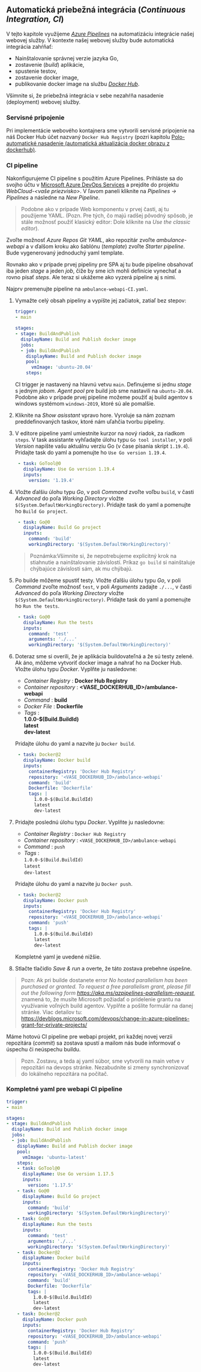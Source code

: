 ## Automatická priebežná integrácia (_Continuous Integration, CI_)

V tejto kapitole využijeme [_Azure Pipelines_](https://docs.microsoft.com/en-us/azure/devops/pipelines/get-started/what-is-azure-pipelines?view=azure-devops) na automatizáciu integrácie našej webovej služby. V kontexte našej webovej služby bude automatická integrácia zahŕňať:

* Nainštalovanie správnej verzie jazyka Go,
* zostavenie (_build_) aplikácie,
* spustenie testov,
* zostavenie docker image,
* publikovanie docker image na službu [_Docker Hub_](https://hub.docker.com/).

Všimnite si, že priebežná integrácia v sebe nezahŕňa nasadenie (deployment) webovej služby.

### Servisné pripojenie

Pri implementácie webového kontajnera sme vytvorili servisné pripojenie na náš Docker Hub účet nazvaný `Docker Hub Registry` (pozri kapitolu [Polo-automatické nasadenie (automatická aktualizácia docker obrazu z dockerhub)](/v2/01.Web-Components/dojo/005-docker-azure-update-from-dockerhub.md).

### CI pipeline

Nakonfigurujeme CI pipeline s použitím Azure Pipelines. Prihláste sa do svojho účtu v [Microsoft Azure DevOps Services](https://azure.microsoft.com/en-us/services/devops/) a prejdite do projektu _WebCloud-<vaše priezvisko>_. V ľavom paneli kliknite na _Pipelines -> Pipelines_ a následne na _New Pipeline_.

> Podobne ako v prípade Web komponentu v prvej časti, aj tu použijeme YAML. (Pozn. Pre tých, čo majú radšej pôvodný spôsob, je stále možnosť použiť klasický editor: Dole kliknite na _Use the classic editor_).

Zvoľte možnosť _Azure Repos Git YAML_, ako repozitár zvoľte _ambulance-webapi_ a v ďalšom kroku ako šablónu (_template_) zvoľte _Starter pipeline_. Bude vygenerovaný jednoduchý yaml template.

Rovnako ako v prípade prvej pipeliny pre SPA aj tu bude pipeline obsahovať iba jeden _stage_ a jeden _job_, čiže by sme ich mohli definície vynechať a rovno písať _steps_. Ale teraz si ukážeme ako vyzerá pipeline aj s nimi.

Najprv premenujte pipeline na `ambulance-webapi-CI.yaml`.

1. Vymažte celý obsah pipeliny a vypíšte jej začiatok, zatiaľ bez stepov:

    ```yaml
    trigger:
    - main

    stages:
    - stage: BuildAndPublish
      displayName: Build and Publish docker image
      jobs:  
      - job: BuildAndPublish
        displayName: Build and Publish docker image
        pool:
          vmImage: 'ubuntu-20.04'
        steps:
    ```

   CI trigger je nastavený na hlavnú vetvu `main`. Definujeme si jednu _stage_ s jedným _jobom_. _Agent pool_ pre build job sme nastavili na `ubuntu-20.04`. Podobne ako v prípade prvej pipeline možeme použiť aj build agentov s windows systémom `windows-2019`, ktoré sú ale pomalšie.

2. Kliknite na _Show asisstant_ vpravo hore. Vyroluje sa nám zoznam preddefinovaných taskov, ktoré nám uľahčia tvorbu pipeliny.

3. V editore pipeline yaml umiestnite kurzor na nový riadok, za riadkom `steps`. V task assistante vyhľadajte úlohu typu `Go tool installer`, v poli _Version_ napíšte vašu aktuálnu verziu Go (v čase písania skrípt `1.19.4`).  Pridajte task do yaml a pomenujte ho `Use Go version 1.19.4`.

   ```yaml
    - task: GoTool@0
      displayName: Use Go version 1.19.4
      inputs:
        version: '1.19.4'
   ```

4. Vložte ďalšiu úlohu typu _Go_, v poli _Command_ zvoľte voľbu `build`, v časti _Advanced_ do poľa _Working Directory_ vložte `$(System.DefaultWorkingDirectory)`. Pridajte task do yaml a pomenujte ho `Build Go project`.

   ```yaml
    - task: Go@0
      displayName: Build Go project
      inputs:
        command: 'build'
        workingDirectory: '$(System.DefaultWorkingDirectory)'
   ```

   > Poznámka:Všimnite si, že nepotrebujeme explicitný krok na stiahnutie a nainštalovanie závislostí. Príkaz `go build` si nainštaluje chýbajúce závislosti sám, ak mu chýbajú.

5. Po builde môžeme spustiť testy. Vložte ďalšiu úlohu typu _Go_, v poli _Command_ zvoľte možnosť `test`, v poli _Arguments_ zadajte `./...`, v časti _Advanced_ do poľa _Working Directory_ vložte `$(System.DefaultWorkingDirectory)`. Pridajte task do yaml a pomenujte ho `Run the tests`.

   ```yaml
    - task: Go@0
      displayName: Run the tests
      inputs:
        command: 'test'
        arguments: './...'
        workingDirectory: '$(System.DefaultWorkingDirectory)'
   ```

6. Doteraz sme si overili, že je aplikácia buildovateľná a že sú testy zelené. Ak áno, môžeme vytvoriť docker image a nahrať ho na Docker Hub. Vložte úlohu typu _Docker_. Vyplňte ju nasledovne:
   * _Container Registry_ : **Docker Hub Registry**
   * _Container repository_ : **<VASE_DOCKERHUB_ID>/ambulance-webapi**
   * _Command_ : **build**
   * _Docker File_ : **Dockerfile**
   * _Tags_ :  
          **1.0.0-$(Build.BuildId)**  
          **latest**  
          **dev-latest**
  
   Pridajte úlohu do yaml a nazvite ju `Docker build`.

   ```yaml
    - task: Docker@2
      displayName: Docker build
      inputs:
        containerRegistry: 'Docker Hub Registry'
        repository: '<VASE_DOCKERHUB_ID>/ambulance-webapi'
        command: 'build'
        Dockerfile: 'Dockerfile'
        tags: |
          1.0.0-$(Build.BuildId)
          latest
          dev-latest
   ```

7. Pridajte poslednú úlohu typu _Docker_. Vyplňte ju nasledovne:
   * _Container Registry_ : `Docker Hub Registry`
   * _Container repository_ : `<VASE_DOCKERHUB_ID>/ambulance-webapi`
   * _Command_ : `push`
   * _Tags_ :  
          `1.0.0-$(Build.BuildId)`  
          `latest`  
          `dev-latest`
  
   Pridajte úlohu do yaml a nazvite ju `Docker push`.

   ```yaml
    - task: Docker@2
      displayName: Docker push
      inputs:
        containerRegistry: 'Docker Hub Registry'
        repository: '<VASE_DOCKERHUB_ID>/ambulance-webapi'
        command: 'push'
        tags: |
          1.0.0-$(Build.BuildId)
          latest
          dev-latest
   ```

   Kompletné yaml je uvedené nižšie.

8. Stlačte tlačidlo _Save & run_ a overte, že táto zostava prebehne úspešne.

> Pozn: Ak pri builde dostanete error _No hosted parallelism has been purchased
> or granted. To request a free parallelism grant, please fill out the
> following form https://aka.ms/azpipelines-parallelism-request_, znamená to, že
> musíte Microsoft požiadať o pridelenie grantu na využívanie voľných build
> agentov. Vyplňte a pošlite formulár na danej stránke. Viac detailov tu:
> https://devblogs.microsoft.com/devops/change-in-azure-pipelines-grant-for-private-projects/

Máme hotovú CI pipeline pre webapi projekt, pri každej novej verzii repozitára (_commit_) sa zostava spustí a mailom nás bude informovať o úspechu či neúspechu buildu.

> Pozn. Zostavu, a teda aj yaml súbor, sme vytvorili na main vetve v repozitári na devops stránke. Nezabudnite si zmeny synchronizovať do lokálneho repozitára na počítač.

### Kompletné yaml pre webapi CI pipeline

```yaml
trigger:
- main

stages:
- stage: BuildAndPublish
  displayName: Build and Publish docker image
  jobs:  
  - job: BuildAndPublish
    displayName: Build and Publish docker image
    pool:
      vmImage: 'ubuntu-latest'
    steps:
    - task: GoTool@0
      displayName: Use Go version 1.17.5
      inputs:
        version: '1.17.5'
    - task: Go@0
      displayName: Build Go project
      inputs:
        command: 'build'
        workingDirectory: '$(System.DefaultWorkingDirectory)'
    - task: Go@0
      displayName: Run the tests
      inputs:
        command: 'test'
        arguments: './...'
        workingDirectory: '$(System.DefaultWorkingDirectory)'
    - task: Docker@2
      displayName: Docker build
      inputs:
        containerRegistry: 'Docker Hub Registry'
        repository: '<VASE_DOCKERHUB_ID>/ambulance-webapi'
        command: 'build'
        Dockerfile: 'Dockerfile'
        tags: |
          1.0.0-$(Build.BuildId)
          latest
          dev-latest
    - task: Docker@2
      displayName: Docker push
      inputs:
        containerRegistry: 'Docker Hub Registry'
        repository: '<VASE_DOCKERHUB_ID>/ambulance-webapi'
        command: 'push'
        tags: |
          1.0.0-$(Build.BuildId)
          latest
          dev-latest
```

